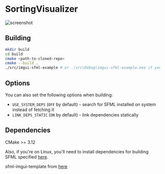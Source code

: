SortingVisualizer
==========================
![screenshot](https://user-images.githubusercontent.com/37078118/152035644-c0ede538-abcd-4a7a-9637-a35f9c8da874.png)

Building
--------

```sh
mkdir build
cd build
cmake <path-to-cloned-repo>
cmake --build .
./src/imgui-sfml-example # or .\src\Debug\imgui-sfml-example.exe if you're on Windows
```

Options
-------

You can also set the following options when building:

* `USE_SYSTEM_DEPS` (`OFF` by default) - search for SFML installed on system instead of fetching it
* `LINK_DEPS_STATIC` (`ON` by default) - link dependencies statically

Dependencies
---

CMake >= 3.12

Also, if you're on Linux, you'll need to install dependencies for building SFML
specified
[here](https://www.sfml-dev.org/tutorials/2.5/compile-with-cmake.php#installing-dependencies).

sfml-imgui-template from [here](https://github.com/eliasdaler/imgui-sfml-fetchcontent/tree/dev)
